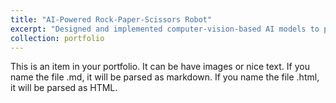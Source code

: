 ```yaml
---
title: "AI-Powered Rock-Paper-Scissors Robot"
excerpt: "Designed and implemented computer-vision-based AI models to predict a player’s next Rock-Paper-Scissors move and actuate the corresponding gesture on a robotic hand in real time. <br/><img src='/images/robotic_hand.png'>"
collection: portfolio
---
```


This is an item in your portfolio. It can be have images or nice text. If you name the file .md, it will be parsed as markdown. If you name the file .html, it will be parsed as HTML. 
